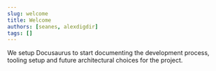 ```yaml
---
slug: welcome
title: Welcome
authors: [seanes, alexdigdir]
tags: []
---
```


We setup Docusaurus to start documenting the development process, tooling setup and future architectural choices for the project.
